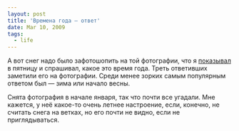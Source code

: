 ```yaml
---
layout: post
title: 'Времена года — ответ'
date: Mar 10, 2009
tags:
  - life
---
```


А вот снег надо было зафотошопить на той фотографии, что я [показывал](http://birdwatcher.ru/blog/3293/ "Времена года — вопрос") в пятницу и спрашивал, какое это время года. Треть ответивших заметили его на фотографии. Среди менее зорких самым популярным ответом был — зима или начало весны.

Снята фотография в начале января, так что почти все угадали. Мне кажется, у неё какое-то очень летнее настроение, если, конечно, не считать снега на ветках, но его почти не видно, если не приглядываться.

